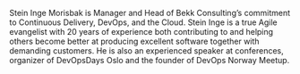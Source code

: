 Stein Inge Morisbak is Manager and Head of Bekk Consulting’s commitment to Continuous Delivery, DevOps, and the Cloud. Stein Inge is a true Agile evangelist with 20 years of experience both contributing to and helping others become better at producing excellent software together with demanding customers. He is also an experienced speaker at conferences, organizer of DevOpsDays Oslo and the founder of DevOps Norway Meetup.
